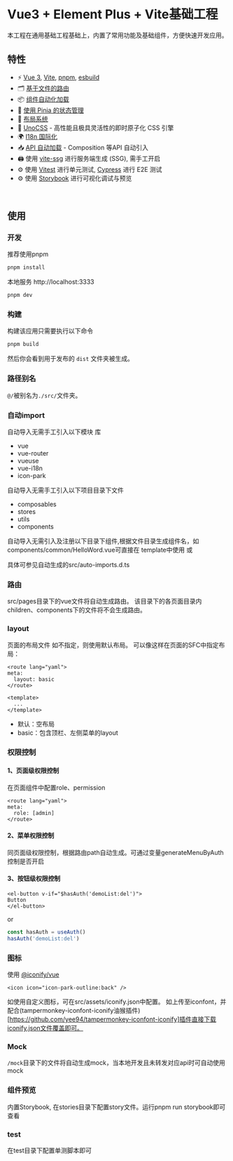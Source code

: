 # Vue3 + Element Plus + Vite基础工程
本工程在通用基础工程基础上，内置了常用功能及基础组件，方便快速开发应用。

## 特性

- ⚡️ [Vue 3](https://github.com/vuejs/core), [Vite](https://github.com/vitejs/vite), [pnpm](https://pnpm.io/), [esbuild](https://github.com/evanw/esbuild)
- 🗂 [基于文件的路由](./src/pages)
- 📦 [组件自动化加载](./src/components)
- 🍍 [使用 Pinia 的状态管理](https://pinia.vuejs.org)
- 📑 [布局系统](./src/layouts)
- 🎨 [UnoCSS](https://github.com/unocss/unocss) - 高性能且极具灵活性的即时原子化 CSS 引擎
- 🌍 [I18n 国际化](./locales)
- 📥 [API 自动加载](https://github.com/antfu/unplugin-auto-import) - Composition 等API 自动引入
- 🖨 使用 [vite-ssg](https://github.com/antfu/vite-ssg) 进行服务端生成 (SSG), 需手工开启
- ⚙️ 使用 [Vitest](https://github.com/vitest-dev/vitest) 进行单元测试, [Cypress](https://cypress.io/) 进行 E2E 测试
- ⚙️ 使用 [Storybook](https://storybook.js.org/) 进行可视化调试与预览

<br>

## 使用
### 开发

推荐使用pnpm

```bash
pnpm install
```

本地服务 http://localhost:3333

```bash
pnpm dev
```

### 构建

构建该应用只需要执行以下命令

```bash
pnpm build
```

然后你会看到用于发布的 `dist` 文件夹被生成。

### 路径别名

`@/`被别名为`./src/`文件夹。

### 自动import

自动导入无需手工引入以下模块
库

- vue
- vue-router
- vueuse
- vue-i18n
- icon-park

自动导入无需手工引入以下项目目录下文件

- composables
- stores
- utils
- components

自动导入无需引入及注册以下目录下组件,根据文件目录生成组件名，如components/common/HelloWord.vue可直接在
template中使用<CommonHelloWord /> 或 <common-hello-word />

具体可参见自动生成的src/auto-imports.d.ts

### 路由

src/pages目录下的vue文件将自动生成路由。
该目录下的各页面目录内children、components下的文件将不会生成路由。

### layout
页面的布局文件
如不指定，则使用默认布局。
可以像这样在页面的SFC中指定布局：

```vue
<route lang="yaml">
meta:
  layout: basic
</route>

<template>
  ...
</template>
```

- 默认：空布局
- basic：包含顶栏、左侧菜单的layout

### 权限控制

#### 1、页面级权限控制

在页面组件中配置role、permission

```vue
<route lang="yaml">
meta:
  role: [admin]
</route>
```

#### 2、菜单权限控制

同页面级权限控制，根据路由path自动生成。可通过变量generateMenuByAuth控制是否开启

#### 3、按钮级权限控制

```vue
<el-button v-if="$hasAuth('demoList:del')">
Button
</el-button>
```

or

```js
const hasAuth = useAuth()
hasAuth('demoList:del')
```

### 图标
使用 [@iconify/vue](https://iconify.design/docs/icon-components/vue/)
```vue
<icon icon="icon-park-outline:back" />
```

如使用自定义图标，可在src/assets/iconify.json中配置。
如上传至iconfont，并配合(tampermonkey-iconfont-iconify油猴插件)[https://github.com/yee94/tampermonkey-iconfont-iconify]插件直接下载iconify.json文件覆盖即可。

### Mock

`/mock`目录下的文件将自动生成mock，当本地开发且未转发对应api时可自动使用mock

### 组件预览

内置Storybook, 在stories目录下配置story文件。运行pnpm run storybook即可查看

### test

在test目录下配置单测脚本即可
